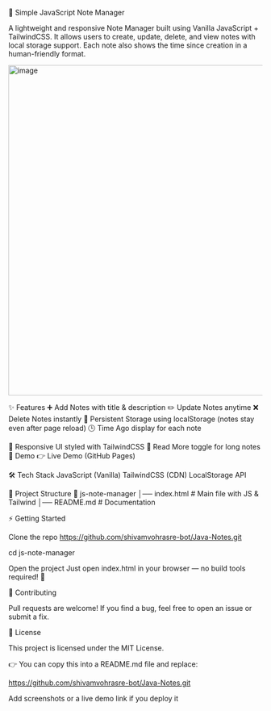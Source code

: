 📒 Simple JavaScript Note Manager

A lightweight and responsive Note Manager built using Vanilla JavaScript + TailwindCSS.
It allows users to create, update, delete, and view notes with local storage support.
Each note also shows the time since creation in a human-friendly format.


<img width="1487" height="655" alt="image" src="https://github.com/user-attachments/assets/3c32c88d-266f-4645-92ad-23cad9ac3212" />


✨ Features
➕ Add Notes with title & description
✏️ Update Notes anytime
❌ Delete Notes instantly
📂 Persistent Storage using localStorage (notes stay even after page reload)
🕒 Time Ago display for each note

📱 Responsive UI styled with TailwindCSS
🔽 Read More toggle for long notes
🚀 Demo
👉 Live Demo (GitHub Pages)

🛠️ Tech Stack
JavaScript (Vanilla)
TailwindCSS (CDN)
LocalStorage API

📂 Project Structure
📁 js-note-manager
│── index.html   # Main file with JS & Tailwind
│── README.md    # Documentation

⚡ Getting Started

Clone the repo
https://github.com/shivamvohrasre-bot/Java-Notes.git

cd js-note-manager


Open the project
Just open index.html in your browser — no build tools required! 🎉


🤝 Contributing

Pull requests are welcome!
If you find a bug, feel free to open an issue or submit a fix.

📜 License

This project is licensed under the MIT License.

👉 You can copy this into a README.md file and replace:

https://github.com/shivamvohrasre-bot/Java-Notes.git

Add screenshots or a live demo link if you deploy it
